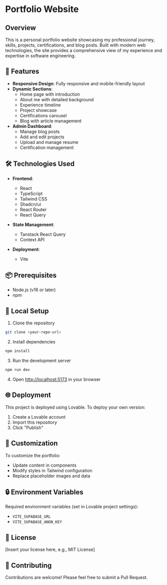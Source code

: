 
# Portfolio Website

## Overview

This is a personal portfolio website showcasing my professional journey, skills, projects, certifications, and blog posts. Built with modern web technologies, the site provides a comprehensive view of my experience and expertise in software engineering.

## 🚀 Features

- **Responsive Design**: Fully responsive and mobile-friendly layout
- **Dynamic Sections**:
  - Home page with introduction
  - About me with detailed background
  - Experience timeline
  - Project showcase
  - Certifications carousel
  - Blog with article management
- **Admin Dashboard**: 
  - Manage blog posts
  - Add and edit projects
  - Upload and manage resume
  - Certification management

## 🛠 Technologies Used

- **Frontend**:
  - React
  - TypeScript
  - Tailwind CSS
  - Shadcn/ui
  - React Router
  - React Query

- **State Management**:
  - Tanstack React Query
  - Context API

- **Deployment**:
  - Vite


## 📦 Prerequisites

- Node.js (v16 or later)
- npm

## 🔧 Local Setup

1. Clone the repository
```bash
git clone <your-repo-url>
```

2. Install dependencies
```bash
npm install
```

3. Run the development server
```bash
npm run dev
```

4. Open [http://localhost:5173](http://localhost:5173) in your browser

## 🌐 Deployment

This project is deployed using Lovable. To deploy your own version:
1. Create a Lovable account
2. Import this repository
3. Click "Publish"

## 📝 Customization

To customize the portfolio:
- Update content in components
- Modify styles in Tailwind configuration
- Replace placeholder images and data

## 🔒 Environment Variables

Required environment variables (set in Lovable project settings):
- `VITE_SUPABASE_URL`
- `VITE_SUPABASE_ANON_KEY`

## 📄 License

[Insert your license here, e.g., MIT License]

## 🤝 Contributing

Contributions are welcome! Please feel free to submit a Pull Request.


